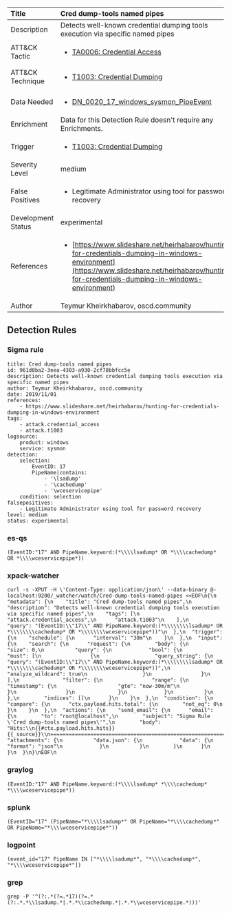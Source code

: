 | Title                | Cred dump-tools named pipes                                                                                                                                                 |
|:---------------------|:------------------------------------------------------------------------------------------------------------------------------------------------------------|
| Description          | Detects well-known credential dumping tools execution via specific named pipes                                                                                                                                           |
| ATT&amp;CK Tactic    |  <ul><li>[TA0006: Credential Access](https://attack.mitre.org/tactics/TA0006)</li></ul>  |
| ATT&amp;CK Technique | <ul><li>[T1003: Credential Dumping](https://attack.mitre.org/techniques/T1003)</li></ul>  |
| Data Needed          | <ul><li>[DN_0020_17_windows_sysmon_PipeEvent](../Data_Needed/DN_0020_17_windows_sysmon_PipeEvent.md)</li></ul>  |
| Enrichment           |  Data for this Detection Rule doesn't require any Enrichments.  |
| Trigger              | <ul><li>[T1003: Credential Dumping](../Triggers/T1003.md)</li></ul>  |
| Severity Level       | medium |
| False Positives      | <ul><li>Legitimate Administrator using tool for password recovery</li></ul>  |
| Development Status   | experimental |
| References           | <ul><li>[https://www.slideshare.net/heirhabarov/hunting-for-credentials-dumping-in-windows-environment](https://www.slideshare.net/heirhabarov/hunting-for-credentials-dumping-in-windows-environment)</li></ul>  |
| Author               | Teymur Kheirkhabarov, oscd.community |


## Detection Rules

### Sigma rule

```
title: Cred dump-tools named pipes
id: 961d0ba2-3eea-4303-a930-2cf78bbfcc5e
description: Detects well-known credential dumping tools execution via specific named pipes
author: Teymur Kheirkhabarov, oscd.community
date: 2019/11/01
references:
    - https://www.slideshare.net/heirhabarov/hunting-for-credentials-dumping-in-windows-environment
tags:
    - attack.credential_access
    - attack.t1003
logsource:
    product: windows
    service: sysmon
detection:
    selection:
        EventID: 17
        PipeName|contains:
            - '\lsadump'
            - '\cachedump'
            - '\wceservicepipe'
    condition: selection
falsepositives:
    - Legitimate Administrator using tool for password recovery
level: medium
status: experimental

```





### es-qs
    
```
(EventID:"17" AND PipeName.keyword:(*\\\\lsadump* OR *\\\\cachedump* OR *\\\\wceservicepipe*))
```


### xpack-watcher
    
```
curl -s -XPUT -H \'Content-Type: application/json\' --data-binary @- localhost:9200/_watcher/watch/Cred-dump-tools-named-pipes <<EOF\n{\n  "metadata": {\n    "title": "Cred dump-tools named pipes",\n    "description": "Detects well-known credential dumping tools execution via specific named pipes",\n    "tags": [\n      "attack.credential_access",\n      "attack.t1003"\n    ],\n    "query": "(EventID:\\"17\\" AND PipeName.keyword:(*\\\\\\\\lsadump* OR *\\\\\\\\cachedump* OR *\\\\\\\\wceservicepipe*))"\n  },\n  "trigger": {\n    "schedule": {\n      "interval": "30m"\n    }\n  },\n  "input": {\n    "search": {\n      "request": {\n        "body": {\n          "size": 0,\n          "query": {\n            "bool": {\n              "must": [\n                {\n                  "query_string": {\n                    "query": "(EventID:\\"17\\" AND PipeName.keyword:(*\\\\\\\\lsadump* OR *\\\\\\\\cachedump* OR *\\\\\\\\wceservicepipe*))",\n                    "analyze_wildcard": true\n                  }\n                }\n              ],\n              "filter": {\n                "range": {\n                  "timestamp": {\n                    "gte": "now-30m/m"\n                  }\n                }\n              }\n            }\n          }\n        },\n        "indices": []\n      }\n    }\n  },\n  "condition": {\n    "compare": {\n      "ctx.payload.hits.total": {\n        "not_eq": 0\n      }\n    }\n  },\n  "actions": {\n    "send_email": {\n      "email": {\n        "to": "root@localhost",\n        "subject": "Sigma Rule \'Cred dump-tools named pipes\'",\n        "body": "Hits:\\n{{#ctx.payload.hits.hits}}{{_source}}\\n================================================================================\\n{{/ctx.payload.hits.hits}}",\n        "attachments": {\n          "data.json": {\n            "data": {\n              "format": "json"\n            }\n          }\n        }\n      }\n    }\n  }\n}\nEOF\n
```


### graylog
    
```
(EventID:"17" AND PipeName.keyword:(*\\\\lsadump* *\\\\cachedump* *\\\\wceservicepipe*))
```


### splunk
    
```
(EventID="17" (PipeName="*\\\\lsadump*" OR PipeName="*\\\\cachedump*" OR PipeName="*\\\\wceservicepipe*"))
```


### logpoint
    
```
(event_id="17" PipeName IN ["*\\\\lsadump*", "*\\\\cachedump*", "*\\\\wceservicepipe*"])
```


### grep
    
```
grep -P '^(?:.*(?=.*17)(?=.*(?:.*.*\\lsadump.*|.*.*\\cachedump.*|.*.*\\wceservicepipe.*)))'
```



